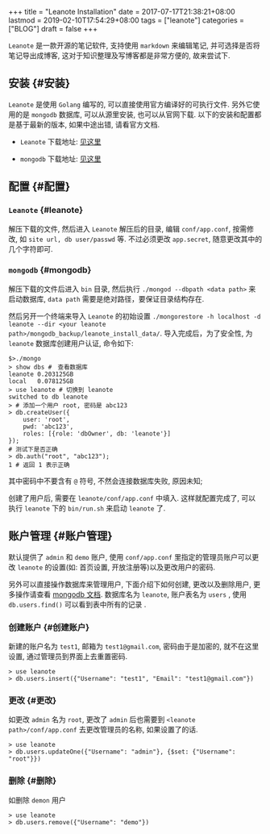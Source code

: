 +++
title = "Leanote Installation"
date = 2017-07-17T21:38:21+08:00
lastmod = 2019-02-10T17:54:29+08:00
tags = ["leanote"]
categories = ["BLOG"]
draft = false
+++

`Leanote` 是一款开源的笔记软件, 支持使用 `markdown` 来编辑笔记, 并可选择是否将笔记导出成博客, 这对于知识整理及写博客都是非常方便的, 故来尝试下.


## 安装 {#安装}

`Leanote` 是使用 `Golang` 编写的, 可以直接使用官方编译好的可执行文件.
另外它使用的是 `mongodb` 数据库, 可以从源里安装, 也可以从官网下载.
以下的安装和配置都是基于最新的版本, 如果中途出错, 请看官方文档.

-   `Leanote` 下载地址: [见这里](http://leanote.org/#download)

-   `mongodb` 下载地址: [见这里](https://www.mongodb.com/download-center)


## 配置 {#配置}


### `Leanote` {#leanote}

解压下载的文件, 然后进入 `Leanote` 解压后的目录, 编辑 `conf/app.conf`, 按需修改, 如 `site url, db user/passwd` 等.
不过必须更改 `app.secret`, 随意更改其中的几个字符即可.


### `mongodb` {#mongodb}

解压下载的文件后进入 `bin` 目录, 然后执行 `./mongod --dbpath <data path>` 来启动数据库, `data path` 需要是绝对路径，要保证目录结构存在.

然后另开一个终端来导入 `Leanote` 的初始设置 `./mongorestore -h localhost -d leanote --dir <your leanote path>/mongodb_backup/leanote_install_data/`.
导入完成后，为了安全性, 为 `leanote` 数据库创建用户认证, 命令如下:

```shell
$>./mongo
> show dbs #　查看数据库
leanote	0.203125GB
local	0.078125GB
> use leanote # 切换到 leanote
switched to db leanote
> # 添加一个用户 root, 密码是 abc123
> db.createUser({
    user: 'root',
    pwd: 'abc123',
    roles: [{role: 'dbOwner', db: 'leanote'}]
});
# 测试下是否正确
> db.auth("root", "abc123");
1 # 返回 1 表示正确
```

其中密码中不要含有 `@` 符号, 不然会连接数据库失败, 原因未知;

创建了用户后, 需要在 `leanote/conf/app.conf` 中填入. 这样就配置完成了, 可以执行 `leanote` 下的 `bin/run.sh` 来启动 `leanote` 了.


## 账户管理 {#账户管理}

默认提供了 `admin` 和 `demo` 账户, 使用 `conf/app.conf` 里指定的管理员账户可以更改 `leanote` 的设置(如: 首页设置, 开放注册等)以及更改用户的密码.

另外可以直接操作数据库来管理用户, 下面介绍下如何创建, 更改以及删除用户, 更多操作请查看 [mongodb 文档](http://docs.mongoing.com/manual-zh/crud.html).
数据库名为 `leanote`, 账户表名为 `users` , 使用 `db.users.find()` 可以看到表中所有的记录 .


### 创建账户 {#创建账户}

新建的账户名为 `test1`, 邮箱为 `test1@gmail.com`, 密码由于是加密的, 就不在这里设置, 通过管理员到界面上去重置密码.

```shell
> use leanote
> db.users.insert({"Username": "test1", "Email": "test1@gmail.com"})
```


### 更改 {#更改}

如更改 `admin` 名为 `root`, 更改了 `admin` 后也需要到 `<leanote path>/conf/app.conf` 去更改管理员的名称, 如果设置了的话.

```shell
> use leanote
> db.users.updateOne({"Username": "admin"}, {$set: {"Username": "root"}})
```


### 删除 {#删除}

如删除 `demon` 用户

```shell
> use leanote
> db.users.remove({"Username": "demo"})
```
